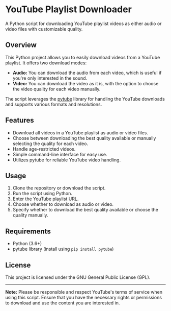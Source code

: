 # YouTube Playlist Downloader

A Python script for downloading YouTube playlist videos as either audio or video files with customizable quality.

## Overview

This Python project allows you to easily download videos from a YouTube playlist. It offers two download modes:

- **Audio:** You can download the audio from each video, which is useful if you're only interested in the sound.
- **Video:** You can download the video as it is, with the option to choose the video quality for each video manually.

The script leverages the [pytube](https://github.com/pytube/pytube) library for handling the YouTube downloads and supports various formats and resolutions.

## Features

- Download all videos in a YouTube playlist as audio or video files.
- Choose between downloading the best quality available or manually selecting the quality for each video.
- Handle age-restricted videos.
- Simple command-line interface for easy use.
- Utilizes pytube for reliable YouTube video handling.

## Usage

1. Clone the repository or download the script.
2. Run the script using Python.
3. Enter the YouTube playlist URL.
4. Choose whether to download as audio or video.
5. Specify whether to download the best quality available or choose the quality manually.

## Requirements

- Python (3.6+)
- pytube library (install using `pip install pytube`)

## License

This project is licensed under the GNU General Public License (GPL).

---

**Note:** Please be responsible and respect YouTube's terms of service when using this script. Ensure that you have the necessary rights or permissions to download and use the content you are interested in.

